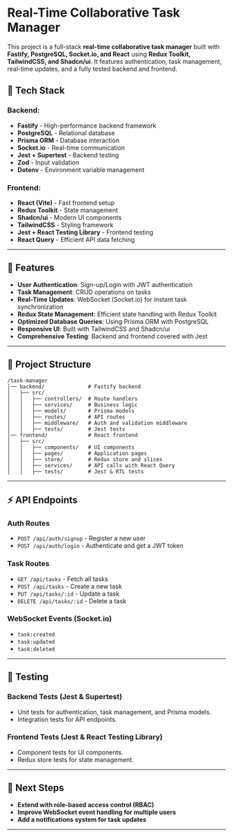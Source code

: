 # Real-Time Collaborative Task Manager

This project is a full-stack **real-time collaborative task manager** built with **Fastify, PostgreSQL, Socket.io, and React** using **Redux Toolkit, TailwindCSS, and Shadcn/ui**. It features authentication, task management, real-time updates, and a fully tested backend and frontend.

## 🚀 Tech Stack

### Backend:

- **Fastify** - High-performance backend framework
- **PostgreSQL** - Relational database
- **Prisma ORM** - Database interaction
- **Socket.io** - Real-time communication
- **Jest + Supertest** - Backend testing
- **Zod** - Input validation
- **Dotenv** - Environment variable management

### Frontend:

- **React (Vite)** - Fast frontend setup
- **Redux Toolkit** - State management
- **Shadcn/ui** - Modern UI components
- **TailwindCSS** - Styling framework
- **Jest + React Testing Library** - Frontend testing
- **React Query** - Efficient API data fetching

---

## 📌 Features

- **User Authentication**: Sign-up/Login with JWT authentication
- **Task Management**: CRUD operations on tasks
- **Real-Time Updates**: WebSocket (Socket.io) for instant task synchronization
- **Redux State Management**: Efficient state handling with Redux Toolkit
- **Optimized Database Queries**: Using Prisma ORM with PostgreSQL
- **Responsive UI**: Built with TailwindCSS and Shadcn/ui
- **Comprehensive Testing**: Backend and frontend covered with Jest

---

## 📂 Project Structure

```
/task-manager
│── backend/              # Fastify backend
│   ├── src/
│   │   ├── controllers/  # Route handlers
│   │   ├── services/     # Business logic
│   │   ├── models/       # Prisma models
│   │   ├── routes/       # API routes
│   │   ├── middleware/   # Auth and validation middleware
│   │   ├── tests/        # Jest tests
│── frontend/             # React frontend
│   ├── src/
│   │   ├── components/   # UI components
│   │   ├── pages/        # Application pages
│   │   ├── store/        # Redux store and slices
│   │   ├── services/     # API calls with React Query
│   │   ├── tests/        # Jest & RTL tests
```

---

## ⚡ API Endpoints

### **Auth Routes**

- `POST /api/auth/signup` - Register a new user
- `POST /api/auth/login` - Authenticate and get a JWT token

### **Task Routes**

- `GET /api/tasks` - Fetch all tasks
- `POST /api/tasks` - Create a new task
- `PUT /api/tasks/:id` - Update a task
- `DELETE /api/tasks/:id` - Delete a task

### **WebSocket Events (Socket.io)**

- `task:created`
- `task:updated`
- `task:deleted`

---

## 🧪 Testing

### **Backend Tests (Jest & Supertest)**

- Unit tests for authentication, task management, and Prisma models.
- Integration tests for API endpoints.

### **Frontend Tests (Jest & React Testing Library)**

- Component tests for UI components.
- Redux store tests for state management.

---

## 📌 Next Steps

- **Extend with role-based access control (RBAC)**
- **Improve WebSocket event handling for multiple users**
- **Add a notifications system for task updates**

---
